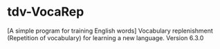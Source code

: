 # tdv-VocaRep
 [A simple program for training English words]
 Vocabulary replenishment (Repetition of vocabulary) for learning a new language. Version 6.3.0

